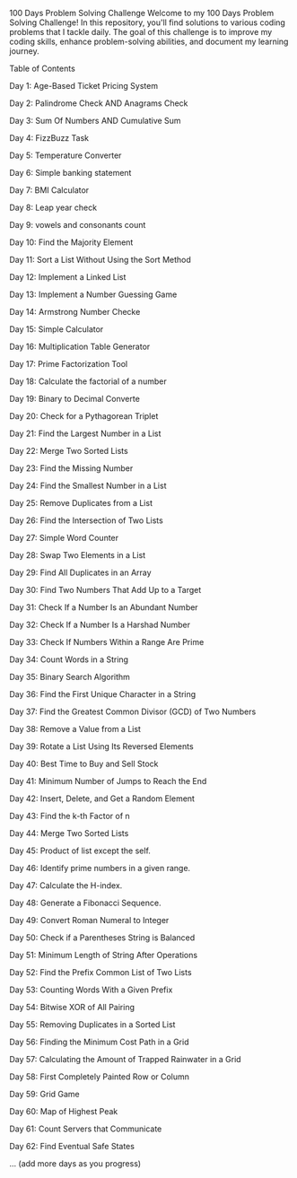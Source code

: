100 Days Problem Solving Challenge
Welcome to my 100 Days Problem Solving Challenge! In this repository, you'll find solutions to various coding problems that I tackle daily. The goal of this challenge is to improve my coding skills, enhance problem-solving abilities, and document my learning journey.

Table of Contents

Day 1: Age-Based Ticket Pricing System

Day 2: Palindrome Check AND Anagrams Check

Day 3: Sum Of Numbers AND Cumulative Sum 

Day 4: FizzBuzz Task

Day 5: Temperature Converter

Day 6: Simple banking statement 

Day 7: BMI Calculator

Day 8: Leap year check

Day 9: vowels and consonants count

Day 10: Find the Majority Element

Day 11: Sort a List Without Using the Sort Method

Day 12: Implement a Linked List

Day 13: Implement a Number Guessing Game

Day 14: Armstrong Number Checke

Day 15: Simple Calculator

Day 16: Multiplication Table Generator

Day 17: Prime Factorization Tool

Day 18: Calculate the factorial of a number

Day 19: Binary to Decimal Converte

Day 20: Check for a Pythagorean Triplet

Day 21: Find the Largest Number in a List

Day 22: Merge Two Sorted Lists

Day 23: Find the Missing Number

Day 24: Find the Smallest Number in a List 

Day 25: Remove Duplicates from a List

Day 26: Find the Intersection of Two Lists

Day 27: Simple Word Counter

Day 28: Swap Two Elements in a List 

Day 29: Find All Duplicates in an Array

Day 30: Find Two Numbers That Add Up to a Target

Day 31: Check If a Number Is an Abundant Number

Day 32: Check If a Number Is a Harshad Number 

Day 33: Check If Numbers Within a Range Are Prime

Day 34: Count Words in a String

Day 35: Binary Search Algorithm

Day 36: Find the First Unique Character in a String

Day 37: Find the Greatest Common Divisor (GCD) of Two Numbers

Day 38: Remove a Value from a List

Day 39: Rotate a List Using Its Reversed Elements

Day 40: Best Time to Buy and Sell Stock 

Day 41: Minimum Number of Jumps to Reach the End 

Day 42: Insert, Delete, and Get a Random Element

Day 43: Find the k-th Factor of n

Day 44: Merge Two Sorted Lists

Day 45:  Product of list except the self.

Day 46:  Identify prime numbers in a given range.

Day 47:  Calculate the H-index.

Day 48:  Generate a Fibonacci Sequence.

Day 49:  Convert Roman Numeral to Integer

Day 50:  Check if a Parentheses String is Balanced

Day 51:  Minimum Length of String After Operations

Day 52:  Find the Prefix Common List of Two Lists

Day 53:  Counting Words With a Given Prefix

Day 54:  Bitwise XOR of All Pairing

Day 55:  Removing Duplicates in a Sorted List

Day 56:  Finding the Minimum Cost Path in a Grid

Day 57:  Calculating the Amount of Trapped Rainwater in a Grid

Day 58:  First Completely Painted Row or Column

Day 59:  Grid Game

Day 60:  Map of Highest Peak

Day 61:  Count Servers that Communicate

Day 62:  Find Eventual Safe States

... (add more days as you progress)





